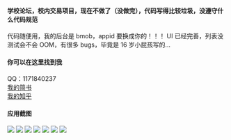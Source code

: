 #### 学校论坛，校内交易项目，现在不做了（没做完），代码写得比较垃圾，没遵守什么代码规范
代码随便用，我的后台是 bmob，appid 要换成你的！！！
UI 已经完善，列表没测试会不会 OOM，有很多 bugs，毕竟是 16 岁小屁孩写的...

#### 你可以在这里找到我
QQ：1171840237 \
[我的简书](http://www.jianshu.com/u/ef973623dd2b) \
[我的知乎](https://www.zhihu.com/people/mcmenjoy/activities)

#### 应用截图
![](https://github.com/Turaiiao/school-class-translation/blob/master/img/1%20(1).png)
![](https://github.com/Turaiiao/school-class-translation/blob/master/img/1%20(2).png)
![](https://github.com/Turaiiao/school-class-translation/blob/master/img/1%20(3).png)
![](https://github.com/Turaiiao/school-class-translation/blob/master/img/1%20(4).png)
![](https://github.com/Turaiiao/school-class-translation/blob/master/img/1%20(5).png)
![](https://github.com/Turaiiao/school-class-translation/blob/master/img/1%20(6).png)
![](https://github.com/Turaiiao/school-class-translation/blob/master/img/1%20(7).png)
